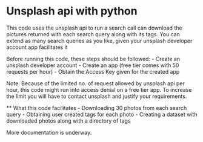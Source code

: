 # Unsplash api with python

This code uses the unsplash api to run a search call can download the pictures returned with each search query
along with its tags. You can extend as many search queries as you like, given your unsplash developer account app facilitates it

Before running this code, these steps should be followed:
    - Create an unsplash developer account
    - Create an app (free tier comes with 50 requests per hour)
    - Obtain the Access Key given for the created app

Note: Because of the limited no. of request allowed by unsplash api per hour, this code might run into access denial on a free tier app. To increase the limit you will have to contact unsplash and justify your requirements.

** What this code facilitates
    - Downloading 30 photos from each search query
    - Obtaining user created tags for each photo
    - Creating a dataset with downloaded photos along with a directory of tags
    
    
More documentation is underway.     
